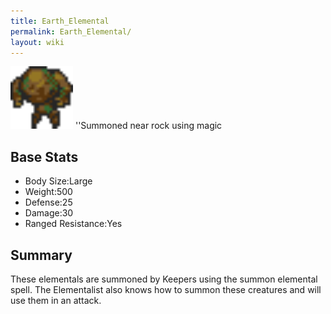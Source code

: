 ```yaml
---
title: Earth_Elemental
permalink: Earth_Elemental/
layout: wiki
---
```


<img src="earthelemental.png" title="fig:earthelemental.png" alt="earthelemental.png" width="100" />
''Summoned near rock using magic

Base Stats
----------

-   Body Size:Large
-   Weight:500
-   Defense:25
-   Damage:30
-   Ranged Resistance:Yes

Summary
-------

These elementals are summoned by Keepers using the summon elemental
spell. The Elementalist also knows how to summon these creatures and
will use them in an attack.
